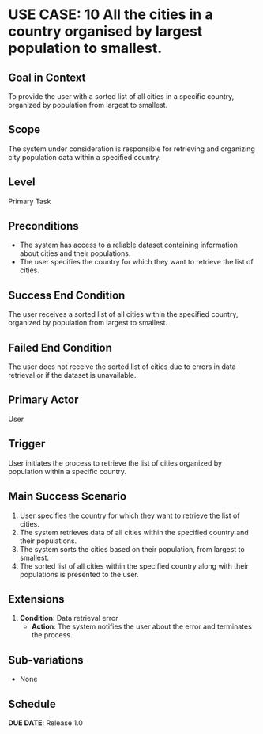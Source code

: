 # USE CASE: 10 All the cities in a country organised by largest population to smallest.

## Goal in Context

To provide the user with a sorted list of all cities in a specific country, organized by population from largest to smallest.

## Scope

The system under consideration is responsible for retrieving and organizing city population data within a specified country.

## Level

Primary Task

## Preconditions

- The system has access to a reliable dataset containing information about cities and their populations.
- The user specifies the country for which they want to retrieve the list of cities.

## Success End Condition

The user receives a sorted list of all cities within the specified country, organized by population from largest to smallest.

## Failed End Condition

The user does not receive the sorted list of cities due to errors in data retrieval or if the dataset is unavailable.

## Primary Actor

User

## Trigger

User initiates the process to retrieve the list of cities organized by population within a specific country.

## Main Success Scenario

1. User specifies the country for which they want to retrieve the list of cities.
2. The system retrieves data of all cities within the specified country and their populations.
3. The system sorts the cities based on their population, from largest to smallest.
4. The sorted list of all cities within the specified country along with their populations is presented to the user.

## Extensions

1. **Condition**: Data retrieval error
   - **Action**: The system notifies the user about the error and terminates the process.

## Sub-variations

- None

## Schedule

**DUE DATE**: Release 1.0
